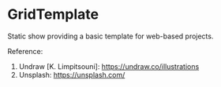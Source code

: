 # GridTemplate
Static show providing a basic template for web-based projects.

Reference:

1. Undraw [K. Limpitsouni]: https://undraw.co/illustrations
2. Unsplash: https://unsplash.com/
